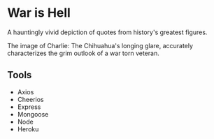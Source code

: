 War is Hell
============

A hauntingly vivid depiction of quotes from history's greatest figures.

The image of Charlie: The Chihuahua's longing glare, accurately characterizes the grim outlook of a war torn veteran.


## Tools
- Axios
- Cheerios
- Express
- Mongoose
- Node
- Heroku

